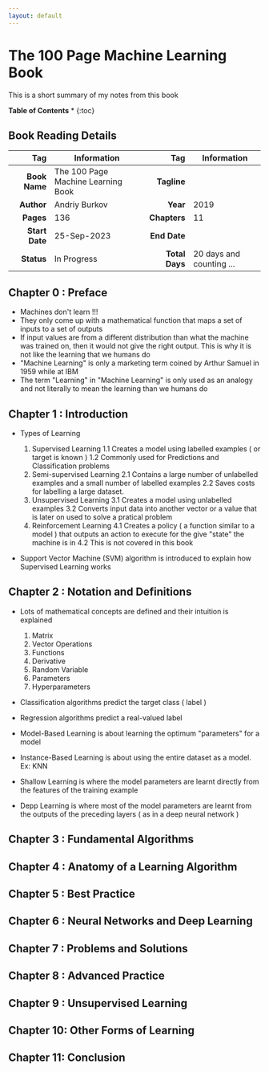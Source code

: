 ```yaml
---
layout: default
---
```


# The 100 Page Machine Learning Book

This is a short summary of my notes from this book


**Table of Contents**
* 
{:toc}

## Book Reading Details

|Tag|Information|Tag|Information|
|--:|--|--:|--|
| **Book Name**   | The 100 Page Machine Learning Book  | **Tagline**     | |
| **Author**      | Andriy Burkov                      | **Year**        | 2019                                |
| **Pages**       | 136                                 | **Chapters**    | 11                                  |
| **Start Date**  | 25-Sep-2023                         | **End Date**    |                                     |
| **Status** | In Progress | **Total Days**  | 20 days and counting ...           |

## Chapter 0 : Preface
- Machines don't learn !!!
- They only come up with a mathematical function that maps a set of inputs
  to a set of outputs
- If input values are from a different distribution than what the machine
  was trained on, then it would not give the right output. This is why it
  is not like the learning that we humans do
- "Machine Learning" is only a marketing term coined by Arthur Samuel in 1959
  while at IBM
- The term "Learning" in "Machine Learning" is only used as an analogy and not
  literally to mean the learning than we humans do

## Chapter 1 : Introduction

- Types of Learning
    1. Supervised Learning
        1.1 Creates a model using labelled examples ( or target is known )
        1.2 Commonly used for Predictions and Classification problems
    2. Semi-supervised Learning
        2.1 Contains a large number of unlabelled examples and a small number
        of labelled examples
        2.2 Saves costs for labelling a large dataset.
    3. Unsupervised Learning
        3.1 Creates a model using unlabelled examples
        3.2 Converts input data into another vector or a value that is later on
        used to solve a pratical problem
    4. Reinforcement Learning
        4.1 Creates a policy ( a function similar to a model ) that outputs an
        action to execute for the give "state" the machine is in
        4.2 This is not covered in this book

- Support Vector Machine (SVM) algorithm is introduced to explain how
  Supervised Learning works

## Chapter 2 : Notation and Definitions

- Lots of mathematical concepts are defined and their intuition is explained
    1. Matrix
    2. Vector Operations
    3. Functions
    4. Derivative
    5. Random Variable
    6. Parameters
    7. Hyperparameters

- Classification algorithms predict the target class ( label )
- Regression algorithms predict a real-valued label
- Model-Based Learning is about learning the optimum "parameters" for a model
- Instance-Based Learning is about using the entire dataset as a model. Ex: KNN
- Shallow Learning is where the model parameters are learnt directly from the
  features of the training example
- Depp Learning is where most of the model parameters are learnt from the
  outputs of the preceding layers ( as in a deep neural network )

## Chapter 3 : Fundamental Algorithms

## Chapter 4 : Anatomy of a Learning Algorithm

## Chapter 5 : Best Practice

## Chapter 6 : Neural Networks and Deep Learning

## Chapter 7 : Problems and Solutions

## Chapter 8 : Advanced Practice

## Chapter 9 : Unsupervised Learning

## Chapter 10: Other Forms of Learning

## Chapter 11: Conclusion
